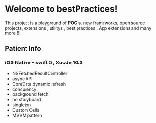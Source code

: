 

# Welcome to bestPractices!

This project is a playground of  **POC's**. 
new frameworks, open source projects, extensions , utilitys , best practices , App extensions and many more !!!

##  Patient Info 
### iOS Native - swift 5 , Xocde 10.3 

 - NSFetchedResultController
 - async API 
 - CoreData dynamic refresh 
 - concurency 
 - background fetch 
 - no storyboard 
 - singleton 
 - Custom Cells 
 - MVVM pattern 
